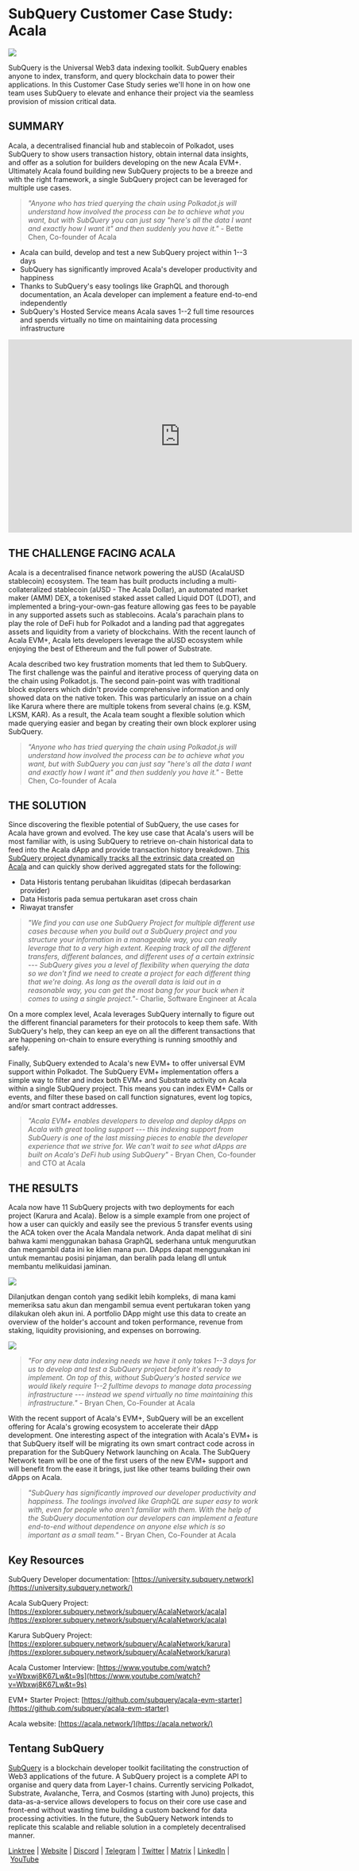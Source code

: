 # SubQuery Customer Case Study: Acala

![](https://miro.medium.com/max/1400/0*yDgexzAT0N6si1Jd)

SubQuery is the Universal Web3 data indexing toolkit. SubQuery enables anyone to index, transform, and query blockchain data to power their applications. In this Customer Case Study series we'll hone in on how one team uses SubQuery to elevate and enhance their project via the seamless provision of mission critical data.

## SUMMARY

Acala, a decentralised financial hub and stablecoin of Polkadot, uses SubQuery to show users transaction history, obtain internal data insights, and offer as a solution for builders developing on the new Acala EVM+. Ultimately Acala found building new SubQuery projects to be a breeze and with the right framework, a single SubQuery project can be leveraged for multiple use cases.

> _"Anyone who has tried querying the chain using Polkadot.js will understand how involved the process can be to achieve what you want, but with SubQuery you can just say "here's all the data I want and exactly how I want it" and then suddenly you have it."_ - Bette Chen, Co-founder of Acala

- Acala can build, develop and test a new SubQuery project within 1--3 days
- SubQuery has significantly improved Acala's developer productivity and happiness
- Thanks to SubQuery's easy toolings like GraphQL and thorough documentation, an Acala developer can implement a feature end-to-end independently
- SubQuery's Hosted Service means Acala saves 1--2 full time resources and spends virtually no time on maintaining data processing infrastructure

<iframe width="692" height="389" src="https://www.youtube.com/embed/Wbxwj8K67Lw" title="SubQuery Customer Interview - Acala/Karura" frameborder="0" allow="accelerometer; autoplay; clipboard-write; encrypted-media; gyroscope; picture-in-picture" allowfullscreen></iframe>

## THE CHALLENGE FACING ACALA

Acala is a decentralised finance network powering the aUSD (AcalaUSD stablecoin) ecosystem. The team has built products including a multi-collateralized stablecoin (aUSD - The Acala Dollar), an automated market maker (AMM) DEX, a tokenised staked asset called Liquid DOT (LDOT), and implemented a bring-your-own-gas feature allowing gas fees to be payable in any supported assets such as stablecoins. Acala's parachain plans to play the role of DeFi hub for Polkadot and a landing pad that aggregates assets and liquidity from a variety of blockchains. With the recent launch of Acala EVM+, Acala lets developers leverage the aUSD ecosystem while enjoying the best of Ethereum and the full power of Substrate.

Acala described two key frustration moments that led them to SubQuery. The first challenge was the painful and iterative process of querying data on the chain using Polkadot.js. The second pain-point was with traditional block explorers which didn't provide comprehensive information and only showed data on the native token. This was particularly an issue on a chain like Karura where there are multiple tokens from several chains (e.g. KSM, LKSM, KAR). As a result, the Acala team sought a flexible solution which made querying easier and began by creating their own block explorer using SubQuery.

> _"Anyone who has tried querying the chain using Polkadot.js will understand how involved the process can be to achieve what you want, but with SubQuery you can just say "here's all the data I want and exactly how I want it" and then suddenly you have it."_ - Bette Chen, Co-founder of Acala

## THE SOLUTION

Since discovering the flexible potential of SubQuery, the use cases for Acala have grown and evolved. The key use case that Acala's users will be most familiar with, is using SubQuery to retrieve on-chain historical data to feed into the Acala dApp and provide transaction history breakdown. [This SubQuery project dynamically tracks all the extrinsic data created on Acala](https://explorer.subquery.network/subquery/AcalaNetwork/acala) and can quickly show derived aggregated stats for the following:

- Data Historis tentang perubahan likuiditas (dipecah berdasarkan provider)
- Data Historis pada semua pertukaran aset cross chain
- Riwayat transfer

> _"We find you can use one SubQuery Project for multiple different use cases because when you build out a SubQuery project and you structure your information in a manageable way, you can really leverage that to a very high extent. Keeping track of all the different transfers, different balances, and different uses of a certain extrinsic --- SubQuery gives you a level of flexibility when querying the data so we don't find we need to create a project for each different thing that we're doing. As long as the overall data is laid out in a reasonable way, you can get the most bang for your buck when it comes to using a single project."_- Charlie, Software Engineer at Acala

On a more complex level, Acala leverages SubQuery internally to figure out the different financial parameters for their protocols to keep them safe. With SubQuery's help, they can keep an eye on all the different transactions that are happening on-chain to ensure everything is running smoothly and safely.

Finally, SubQuery extended to Acala's new EVM+ to offer universal EVM support within Polkadot. The SubQuery EVM+ implementation offers a simple way to filter and index both EVM+ and Substrate activity on Acala within a single SubQuery project. This means you can index EVM+ Calls or events, and filter these based on call function signatures, event log topics, and/or smart contract addresses.

> _"Acala EVM+ enables developers to develop and deploy dApps on Acala with great tooling support --- this indexing support from SubQuery is one of the last missing pieces to enable the developer experience that we strive for. We can't wait to see what dApps are built on Acala's DeFi hub using SubQuery"_ - Bryan Chen, Co-founder and CTO at Acala

## THE RESULTS

Acala now have 11 SubQuery projects with two deployments for each project (Karura and Acala). Below is a simple example from one project of how a user can quickly and easily see the previous 5 transfer events using the ACA token over the Acala Mandala network. Anda dapat melihat di sini bahwa kami menggunakan bahasa GraphQL sederhana untuk mengurutkan dan mengambil data ini ke klien mana pun. DApps dapat menggunakan ini untuk memantau posisi pinjaman, dan beralih pada lelang dll untuk membantu melikuidasi jaminan.

![](https://miro.medium.com/max/1400/0*AFCQxguglsrAslAk)

Dilanjutkan dengan contoh yang sedikit lebih kompleks, di mana kami memeriksa satu akun dan mengambil semua event pertukaran token yang dilakukan oleh akun ini. A portfolio DApp might use this data to create an overview of the holder's account and token performance, revenue from staking, liquidity provisioning, and expenses on borrowing.

![](https://miro.medium.com/max/1400/0*spP76WJ_bQJ0CB_I)

> _"For any new data indexing needs we have it only takes 1--3 days for us to develop and test a SubQuery project before it's ready to implement. On top of this, without SubQuery's hosted service we would likely require 1--2 fulltime devops to manage data processing infrastructure --- instead we spend virtually no time maintaining this infrastructure."_ - Bryan Chen, Co-Founder at Acala

With the recent support of Acala's EVM+, SubQuery will be an excellent offering for Acala's growing ecosystem to accelerate their dApp development. One interesting aspect of the integration with Acala's EVM+ is that SubQuery itself will be migrating its own smart contract code across in preparation for the SubQuery Network launching on Acala. The SubQuery Network team will be one of the first users of the new EVM+ support and will benefit from the ease it brings, just like other teams building their own dApps on Acala.

> _"SubQuery has significantly improved our developer productivity and happiness. The toolings involved like GraphQL are super easy to work with, even for people who aren't familiar with them. With the help of the SubQuery documentation our developers can implement a feature end-to-end without dependence on anyone else which is so important as a small team."_ - Bryan Chen, Co-Founder at Acala

## Key Resources

SubQuery Developer documentation: [https://university.subquery.network](https://university.subquery.network/)

Acala SubQuery Project: [https://explorer.subquery.network/subquery/AcalaNetwork/acala](https://explorer.subquery.network/subquery/AcalaNetwork/acala)

Karura SubQuery Project: [https://explorer.subquery.network/subquery/AcalaNetwork/karura](https://explorer.subquery.network/subquery/AcalaNetwork/karura)

Acala Customer Interview: [https://www.youtube.com/watch?v=Wbxwj8K67Lw&t=9s](https://www.youtube.com/watch?v=Wbxwj8K67Lw&t=9s)

EVM+ Starter Project: [https://github.com/subquery/acala-evm-starter](https://github.com/subquery/acala-evm-starter)

Acala website: [https://acala.network/](https://acala.network/)

## Tentang SubQuery

[SubQuery](https://subquery.network/) is a blockchain developer toolkit facilitating the construction of Web3 applications of the future. A SubQuery project is a complete API to organise and query data from Layer-1 chains. Currently servicing Polkadot, Substrate, Avalanche, Terra, and Cosmos (starting with Juno) projects, this data-as-a-service allows developers to focus on their core use case and front-end without wasting time building a custom backend for data processing activities. In the future, the SubQuery Network intends to replicate this scalable and reliable solution in a completely decentralised manner.

​​[Linktree](https://linktr.ee/subquerynetwork) | [Website](https://subquery.network/) | [Discord](https://discord.com/invite/78zg8aBSMG) | [Telegram](https://t.me/subquerynetwork) | [Twitter](https://twitter.com/subquerynetwork) | [Matrix](https://matrix.to/#/#subquery:matrix.org) | [LinkedIn](https://www.linkedin.com/company/subquery) | [YouTube](https://www.youtube.com/channel/UCi1a6NUUjegcLHDFLr7CqLw)
